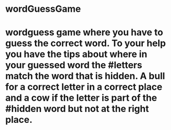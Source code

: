 # wordGuessGame
# wordguess game where you have to guess the correct word. To your help you have the tips about where in your guessed word the #letters match the word that is hidden. A bull for a correct letter in a correct place and a cow if the letter is part of the #hidden word but not at the right place.
